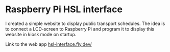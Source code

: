 # Raspberry Pi HSL interface

I created a simple website to display public transport schedules. The idea is to connect a LCD-screen to Raspberry Pi and program it to display this website in kiosk mode on startup. 

Link to the web app [hsl-interface.fly.dev/](https://hsl-interface.fly.dev/)
